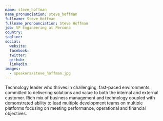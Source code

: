 ```yaml
---
name: steve_hoffman
name_pronunciation: steve_hoffman
fullname: Steve Hoffman
fullname_pronounciation: Steve Hoffman
job: VP Engineering at Percona
country: 
tagline: 
social:
  website: 
  facebook:
  twitter:
  github: 
  linkedin: 
images:
  - speakers/steve_hoffman.jpg
---
```


Technology leader who thrives in challenging, fast-paced environments committed to delivering solutions and value to both the internal and external customer. Rich mix of business management and technology coupled with demonstrated ability to lead multiple development teams on multiple platforms focusing on meeting performance, operational and financial objectives. 